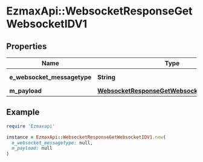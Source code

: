 # EzmaxApi::WebsocketResponseGetWebsocketIDV1

## Properties

| Name | Type | Description | Notes |
| ---- | ---- | ----------- | ----- |
| **e_websocket_messagetype** | **String** | The Type of message |  |
| **m_payload** | [**WebsocketResponseGetWebsocketIDV1MPayload**](WebsocketResponseGetWebsocketIDV1MPayload.md) |  |  |

## Example

```ruby
require 'Ezmaxapi'

instance = EzmaxApi::WebsocketResponseGetWebsocketIDV1.new(
  e_websocket_messagetype: null,
  m_payload: null
)
```

